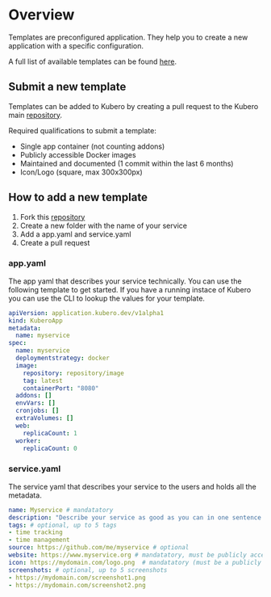 # Overview

Templates are preconfigured application. They help you to create a new application with a specific configuration.

A full list of available templates can be found [here](https://www.kubero.dev/templates).

## Submit a new template

Templates can be added to Kubero by creating a pull request to the Kubero main [repository](https://github.com/kubero-dev/kubero/).

Required qualifications to submit a template:
- Single app container (not counting addons)
- Publicly accessible Docker images
- Maintained and documented (1 commit within the last 6 months)
- Icon/Logo (square, max 300x300px)

## How to add a new template

1. Fork this [repository](https://github.com/kubero-dev/kubero/)
2. Create a new folder with the name of your service
3. Add a app.yaml and service.yaml
4. Create a pull request

### app.yaml
The app yaml that describes your service technically. You can use the following template to get started.
If you have a running instace of Kubero you can use the CLI to lookup the values for your template.
```yaml
apiVersion: application.kubero.dev/v1alpha1
kind: KuberoApp
metadata:
  name: myservice
spec:
  name: myservice
  deploymentstrategy: docker
  image:
    repository: repository/image
    tag: latest
    containerPort: "8080"
  addons: []
  envVars: []
  cronjobs: []
  extraVolumes: []
  web:
    replicaCount: 1
  worker:
    replicaCount: 0
```

### service.yaml
The service yaml that describes your service to the users and holds all the metadata.
```yaml
name: Myservice # mandatatory
description: "Describe your service as good as you can in one sentence (max 140 characters)"  # mandatatory
tags: # optional, up to 5 tags
- time tracking
- time management
source: https://github.com/me/myservice # optional
website: https://www.myservice.org # mandatatory, must be publicly accessible, might be the same as source
icon: https://mydomain.com/logo.png  # mandatatory (must be a publicly accesible a URL, square, max 300x300px)
screenshots: # optional, up to 5 screenshots
- https://mydomain.com/screenshot1.png
- https://mydomain.com/screenshot2.png
```
